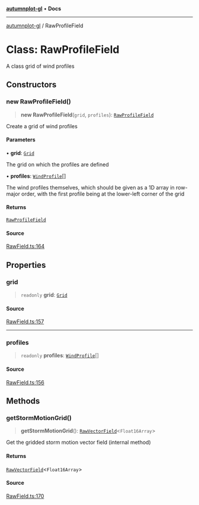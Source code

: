 [**autumnplot-gl**](../index.md) • **Docs**

***

[autumnplot-gl](../globals.md) / RawProfileField

# Class: RawProfileField

A class grid of wind profiles

## Constructors

### new RawProfileField()

> **new RawProfileField**(`grid`, `profiles`): [`RawProfileField`](RawProfileField.md)

Create a grid of wind profiles

#### Parameters

• **grid**: [`Grid`](Grid.md)

The grid on which the profiles are defined

• **profiles**: [`WindProfile`](../interfaces/WindProfile.md)[]

The wind profiles themselves, which should be given as a 1D array in row-major order, with the first profile being at the lower-left corner of the grid

#### Returns

[`RawProfileField`](RawProfileField.md)

#### Source

[RawField.ts:164](https://github.com/tsupinie/autumnplot-gl/blob/f3c7a419dbb9b291dc2fc3e12d17fe6bae8ddba4/src/RawField.ts#L164)

## Properties

### grid

> `readonly` **grid**: [`Grid`](Grid.md)

#### Source

[RawField.ts:157](https://github.com/tsupinie/autumnplot-gl/blob/f3c7a419dbb9b291dc2fc3e12d17fe6bae8ddba4/src/RawField.ts#L157)

***

### profiles

> `readonly` **profiles**: [`WindProfile`](../interfaces/WindProfile.md)[]

#### Source

[RawField.ts:156](https://github.com/tsupinie/autumnplot-gl/blob/f3c7a419dbb9b291dc2fc3e12d17fe6bae8ddba4/src/RawField.ts#L156)

## Methods

### getStormMotionGrid()

> **getStormMotionGrid**(): [`RawVectorField`](RawVectorField.md)\<`Float16Array`\>

Get the gridded storm motion vector field (internal method)

#### Returns

[`RawVectorField`](RawVectorField.md)\<`Float16Array`\>

#### Source

[RawField.ts:170](https://github.com/tsupinie/autumnplot-gl/blob/f3c7a419dbb9b291dc2fc3e12d17fe6bae8ddba4/src/RawField.ts#L170)
